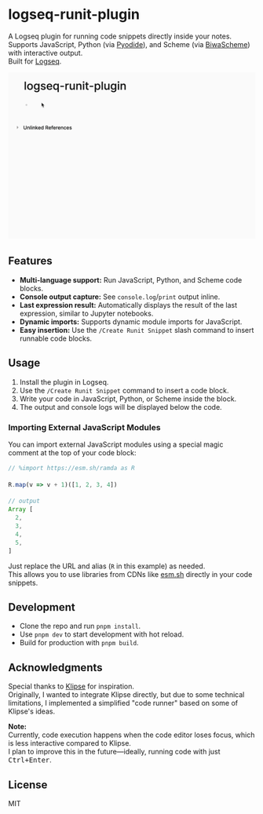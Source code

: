# logseq-runit-plugin

A Logseq plugin for running code snippets directly inside your notes.  
Supports JavaScript, Python (via [Pyodide](https://pyodide.org/)), and Scheme (via [BiwaScheme](https://www.biwascheme.org/)) with interactive output.  
Built for [Logseq](https://logseq.com/).

![Demo](images/p1.gif)

## Features

- **Multi-language support:** Run JavaScript, Python, and Scheme code blocks.
- **Console output capture:** See `console.log`/`print` output inline.
- **Last expression result:** Automatically displays the result of the last expression, similar to Jupyter notebooks.
- **Dynamic imports:** Supports dynamic module imports for JavaScript.
- **Easy insertion:** Use the `/Create Runit Snippet` slash command to insert runnable code blocks.

## Usage

1. Install the plugin in Logseq.
2. Use the `/Create Runit Snippet` command to insert a code block.
3. Write your code in JavaScript, Python, or Scheme inside the block.
4. The output and console logs will be displayed below the code.

### Importing External JavaScript Modules

You can import external JavaScript modules using a special magic comment at the top of your code block:

```js
// %import https://esm.sh/ramda as R

R.map(v => v + 1)([1, 2, 3, 4])

// output
Array [
  2,
  3,
  4,
  5,
]
```

Just replace the URL and alias (`R` in this example) as needed.  
This allows you to use libraries from CDNs like [esm.sh](https://esm.sh/) directly in your code snippets.


## Development

- Clone the repo and run `pnpm install`.
- Use `pnpm dev` to start development with hot reload.
- Build for production with `pnpm build`.

## Acknowledgments

Special thanks to [Klipse](https://github.com/viebel/klipse) for inspiration.  
Originally, I wanted to integrate Klipse directly, but due to some technical limitations, I implemented a simplified "code runner" based on some of Klipse's ideas.  

**Note:**  
Currently, code execution happens when the code editor loses focus, which is less interactive compared to Klipse.  
I plan to improve this in the future—ideally, running code with just <kbd>Ctrl+Enter</kbd>.

## License

MIT
